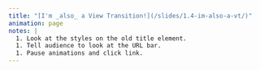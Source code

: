 ```yaml
---
title: "[I'm _also_ a View Transition!](/slides/1.4-im-also-a-vt/)"
animation: page
notes: |
  1. Look at the styles on the old title element.
  1. Tell audience to look at the URL bar.
  1. Pause animations and click link.
---
```


<br>

<style>
	@layer base {
		html:not(:has(.slide-content)) {
			&:active-view-transition-type(backwards) {
				/* Previous page */
				&::view-transition-new(root) {
					animation: 1s cubic-bezier(.25, 1, .30, 1) wipe-in-top-right both;
				}

				/* Next (Current) page */
				&::view-transition-old(root) {
					animation: none;
				}
			}

			&:active-view-transition-type(forwards) {
				&::view-transition-new(root),
				&::view-transition-old(root) {
					animation: none;
				}
			}
		}
	}
</style>
